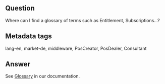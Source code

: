 ## Question

Where can I find a glossary of terms such as Entitlement, Subscriptions...?

## Metadata tags

lang-en, market-de, middleware, PosCreator, PosDealer, Consultant

## Answer

See [Glossary](https://docs.fiskaltrust.cloud/de/docs/product-description/germany#glossar) in our documentation.